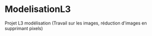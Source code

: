 # ModelisationL3
Projet L3 modélisation (Travail sur les images, réduction d'images en supprimant pixels)

